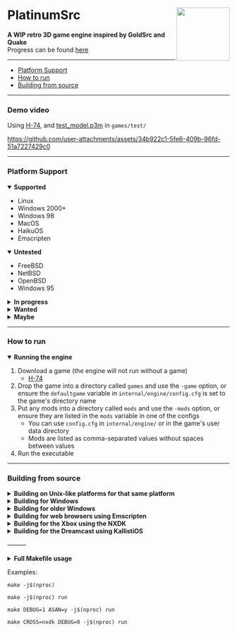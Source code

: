 # PlatinumSrc<img src="https://raw.githubusercontent.com/PQCraft/PlatinumSrc/master/internal/engine/resources/icons/logo.png" align="right" height="120"/>
**A WIP retro 3D game engine inspired by GoldSrc and Quake**<br>
Progress can be found [here](TODO.md)

---
- [Platform Support](#platform-support)
- [How to run](#how-to-run)
- [Building from source](#building-from-source)

---
### Demo video
Using [H-74](https://github.com/PQCraft/H-74), and [test_model.p3m](https://github.com/PQCraft/PQCraft/raw/master/test_model.p3m) in `games/test/`

https://github.com/user-attachments/assets/34b922c1-5fe6-409b-96fd-51a7227429c0

---
### Platform Support
<details open><summary><b>Supported</b></summary>

- Linux
- Windows 2000+
- Windows 98
- MacOS
- HaikuOS
- Emscripten
</details>
<details open><summary><b>Untested</b></summary>

- FreeBSD
- NetBSD
- OpenBSD
- Windows 95
</details>
<details><summary><b>In progress</b></summary>

- Xbox \(NXDK\)
    - Needs an XGU renderer
- Dreamcast
    - Needs a PowerVR renderer
- 3DS
    - Needs a Citro3D renderer
- GameCube
    - Needs a GX renderer
- Wii
    - Needs a GX renderer
- PS2
    - Needs a GSKit renderer
- Android
    - Need to finish the touch UI
    - Needs a GLES 3.0 renderer
</details>
<details><summary><b>Wanted</b></summary>

- UWP/GameSDK
    - Needs a D3D 9 renderer
- PSP
- PS Vita
- Switch
</details>
<details><summary><b>Maybe</b></summary>

- Xbox \(XDK\)
    - Needs a D3D 7/8 renderer
- N64
- MSDOS
</details>

---
### How to run
<details open><summary><b>Running the engine</b></summary>

1. Download a game \(the engine will not run without a game\)
    - [H-74](https://github.com/PQCraft/H-74)
2. Drop the game into a directory called `games` and use the `-game` option, or ensure the `defaultgame` variable in `internal/engine/config.cfg` is set to the game's directory name
3. Put any mods into a directory called `mods` and use the `-mods` option, or ensure they are listed in the `mods` variable in one of the configs
    - You can use `config.cfg` in `internal/engine/` or in the game's user data directory
    - Mods are listed as comma-separated values without spaces between values
4. Run the executable
</details>

---
### Building from source
<details><summary><b>Building on Unix-like platforms for that same platform</b></summary>

- Install GNU Make
- Install GCC with GNU Binutils, or Clang with LLVM
    - Pass `TOOLCHAIN=llvm- CC=clang` to the Makefile to use Clang
    - On 32-bit HaikuOS, pass `CC=gcc-x86` to the Makefile to use the correct GCC executable
- Install SDL 2.x or 1.2.x
- If building the dedicated server, pass `MODULE=server` to the Makefile, or if building the editor, pass `MODULE=editor`
</details>
<details><summary><b>Building for Windows</b></summary>

- If cross-compiling on a Unix-like platform
    - Install GNU Make
    - Install MinGW
    - Install MinGW SDL 2.x or 1.2.x
    - Pass `CROSS=win32` to the Makefile
- If MSYS2 is supported
    - Install MSYS2 and use the MINGW64 backend
    - Install GNU Make
    - Install GCC with GNU Binutils, or Clang with LLVM
        - Pass `TOOLCHAIN=llvm- CC=clang` to the Makefile to use Clang
    - Install MinGW SDL 2.x or 1.2.x
- If MSYS2 is not supported
    - Install Git bash
    - Install [Make for Windows](https://sourceforge.net/projects/gnuwin32/files/make/3.81/make-3.81.exe/download) and add it to the `PATH`
    - Download MinGW and add it to the `PATH`
    - Donwload and extract MinGW SDL 2.x or 1.2.x into MinGW
- If building the dedicated server, pass `MODULE=server` to the Makefile, or if building the editor, pass `MODULE=editor`
</details>
<details><summary><b>Building for older Windows</b></summary>

- Download [MinGW 7.1.0 win32 sjlj](https://sourceforge.net/projects/mingw-w64/files/Toolchains%20targetting%20Win32/Personal%20Builds/mingw-builds/7.1.0/threads-win32/sjlj/i686-7.1.0-release-win32-sjlj-rt_v5-rev2.7z/download) and add it to the `PATH`
    - It might work with other versions but they need to not require `___mb_cur_max_func` from msvcrt.dll or `AddVectoredExceptionHandler` from kernel32.dll
- If cross-compiling on a Unix-like platform
    - Install Wine
    - Pass `CROSS=win32 TOOLCHAIN='wine '` to the Makefile
- If bulding for Windows 2000
    - Download [psrc-sdl2 MinGW 7.1.0 build](https://github.com/PQCraft/psrc-sdl2/releases/latest/download/SDL2-devel-2.29.0-mingw-7.1.0.zip), and extract it to `external/Windows_i686`
- If building for Windows 98
    - Download [SDL 1.2.x modified to be compatible with Windows 98](https://github.com/PQCraft/PQCraft/raw/master/SDL_1_2_Win98.zip), and extract it to `external/Windows_i686`
    - Pass `USESDL1=y NOMT=y` to the Makefile
- If building the dedicated server, pass `MODULE=server` to the Makefile, or if building the editor, pass `MODULE=editor`
</details>
<details><summary><b>Building for web browsers using Emscripten</b></summary>

- Install GNU Make
- Install Emscripten
- Pass `CROSS=emscr` to the Makefile
</details>
<details><summary><b>Building for the Xbox using the NXDK</b></summary>

- Set up the [NXDK](https://github.com/XboxDev/nxdk)
    - [The modified CXBE from PR #655 is needed](https://github.com/PQCraft/nxdk/tree/master/tools/cxbe)
    - [The extract-xiso symlink fixes are recommended](https://github.com/PQCraft/extract-xiso)
    - [See here for NXDK's dependencies](https://github.com/XboxDev/nxdk/wiki/Install-the-Prerequisites)
- Set up [XGU](https://github.com/dracc/xgu)
    1. Go to the NXDK directory
    2. Go into the `lib/` directory
    3. Clone XGU into an `xgu/` directory
- Set up the `xiso` directory
    1. Create a directory called `xiso`
    2. Copy \(or symlink\) the `internal` directory into `xiso/`
    3. Copy \(or symlink\) the games and/or mods you want to include in the disc image
        - There should be a directory \(or link\) called `games`, and if you have mods, a directory \(or link\) called `mods`
- Pass `CROSS=nxdk` to the Makefile
</details>
<details><summary><b>Building for the Dreamcast using KallistiOS</b></summary>

- Set up [KallistiOS](http://gamedev.allusion.net/softprj/kos)
    - See [this wiki page](https://dreamcast.wiki/Getting_Started_with_Dreamcast_development) for a tutorial
- Set up [img4dc](https://github.com/Kazade/img4dc)
    1. Go into the KallistiOS directory
    2. Go into `utils/`
    3. Git clone `https://github.com/Kazade/img4dc`
    4. Enter `img4dc/` and build it
- Set up the `cdi` directory
    1. Create a directory called `cdi`
    2. Copy \(or symlink\) the `internal` directory into `cdi/`
    3. Copy \(or symlink\) the games and/or mods you want to include in the disc image
- Pass `CROSS=dc` to the Makefile
</details>
<!--
<details><summary><b>Building for the PlayStation 2 using the ps2dev sdk</b></summary>
- Set up the [ps2dev SDK](https://github.com/ps2dev/ps2dev)
    - See [this forum post](https://www.ps2-home.com/forum/viewtopic.php?t=9488) for a tutorial
- Pass `CROSS=ps2` to the Makefile
</details>
-->

———
<details><summary><b>Full Makefile usage</b></summary>

- Rules
    - `build` - Build an executable or ROM
    - `run` - Build an executable or ROM and run it
    - `clean` - Clean up intermediate files
    - `distclean` - Clean up intermediate and output files
    - `externclean` - Clean up external tools
- Variables
    - Build options
        - `MODULE` - Which module to build \(default is `engine`\)
            - `engine` - Game engine
            - `server` - Standalone server
            - `editor` - Map editor
        - `CROSS` - Cross compile
            - `win32` - Windows 2000+ or Windows 98 with KernelEx
            - `android` - Android
            - `emscr` - Emscripten
            - `nxdk` - Xbox using the NXDK
            - `dc` - Dreamcast using KallistiOS
            <!--
            - `ps2` - PS2 using ps2dev
            - `3ds` - 3DS using devkitPro
            - `wii` - PS2 using devkitPro
            - `gc` - PS2 using devkitPro
            -->
        - `ONLYBIN` - Set to `y` to skip making a disc image.
        - `O` - Set the optimization level \(default is `2` if `DEBUG` is unset or `g` if `DEBUG` is set\)
        - `M32` - Set to `y` to produce a 32-bit binary
        - `NATIVE` - Set to `y` to tune the build for the native system
        - `DEBUG` - Enable debug symbols and messages
            - `0` - Symbols only
            - `1` - Basic messages
            - `2` - Advanced messages
            - `3` - Detailed messages
        - `ASAN` - Set to `y` to enable the address sanitizer \(requires `DEBUG` to be set\)
        - `NOSTRIP` - Set to `y` to not strip symbols
        - `NOLTO` - Set to `y` to disable link-time optimization \(ignored if `DEBUG` is set\)
        - `NOGCSECTIONS` - Set to `y` to disable `-Wl,--gc-sections` \(ignored if `DEBUG` is set\)
        - `NOFASTMATH` - Set to `y` to disable `-ffast-math`
        - `NOSIMD` - Set to `y` to not use SIMD
        - `NOMT` - Set to `y` to disable multithreading
    - Features and backends
        - `USESTDIODS` - Set to `y` to use `fopen()`, `fread()`, and `fclose()` in place of `open()`, `read()`, and `close()` in the datastream code
        - `USESDLDS` - Set to `y` to use SDL_RWops functions in place of `open()`, `read()`, and `close()` in the datastream code
        - `USEDISCORDGAMESDK` - Set to `y` to include the Discord Game SDK
        - `USEGL` - Set to `y` to include OpenGL support
        - `USEGL11` - Set to `y` to include OpenGL 1.1 support
        - `USEGL33` - Set to `y` to include OpenGL 3.3 support
        - `USEGLES30` - Set to `y` to include OpenGL ES 3.0 support
        - `USEGLAD` - Set to `y` to use glad instead of the system's GL library directly
        - `USEWEAKGL` - Set to `y` to mark `gl[A-Z]*` symbols as weak
        - `USESDL1` - Set to `y` to use SDL 1.2.x instead of SDL 2.x
        - `USESTATICSDL` - Set to `y` to statically link to SDL
        - `USEMINIMP3` - Set to `y` to include MiniMP3 for MP3 support
        - `USESTBVORBIS` - Set to `y` to include stb_vorbis for OGG Vorbis support
        - `USESTDTHREAD` - Set to `y` to use C11 threads
        - Windows
            - `USEWINPTHREAD` - Set to `y` to use winpthread instead of win32 threads
    - Toolchain options
        - `CC` - C compiler
        - `LD` - Linker \(defaults to `CC`'s value\)
        - `AR` - Archiver
        - `STRIP` - Symbol remover
        - `OBJCOPY` - Executable editor
        - `TOOLCHAIN` - Text to prepend to tool names
        - `CFLAGS` - Extra C compiler flags
        - `CPPFLAGS` - Extra C preprocessor flags
        - `LDFLAGS` - Extra linker flags
        - `LDLIBS` - Extra linker libraries
        - `RUNFLAGS` - Flags to pass to the executable
        - `EMULATOR` - Command used to run the executable or ROM
        - `EMUFLAGS` - Flags to pass to the emulator
        - `EMUPATHFLAG` - Flag used to specify the executable or ROM path
        - Windows
            - `WINDRES` - Windows resource compiler
        - Emscripten
            - `EMSCR_SHELL` - Path to the shell file
        - NXDK
            - `XBE_TITLE` - XBE title and XISO name \(default is `PlatinumSrc`\)
            - `XBE_TITLEID` - XBE title ID \(default is `PQ-001`\)
            - `XBE_VERSION` - XBE version \(default is taken from `version.h`\)
            - `XBE_XTIMAGE` - Path to XPR image \(default is `icons/engine.xpr`\)
            - `XISO` - Path to write XISO to \(default is `$(OUTDIR)/$(XBE_TITLE).xiso.iso`\)
            - `XISODIR` - Path to make the XISO from \(default is `$(OUTDIR)/xiso`\)
        - Dreamcast
            - `IP_TITLE` - IP.BIN title and CDI name \(default is `PlatinumSrc`\)
            - `IP_COMPANY` - IP.BIN company name \(default is `PQCraft`\)
            - `IP_MRIMAGE` - Path to MR image \(default is `icons/engine.mr`\)
            - `CDI` - Path to write CDI to \(default is `$(OUTDIR)/$(IP_TITLE).cdi`\)
            - `CDIDIR` - Path to make the CDI from \(default is `$(OUTDIR)/cdi`\)
</details>

Examples:
```
make -j$(nproc)
```
```
make -j$(nproc) run
```
```
make DEBUG=1 ASAN=y -j$(nproc) run
```
```
make CROSS=nxdk DEBUG=0 -j$(nproc) run
```
